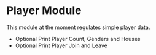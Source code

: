 # Player Module

This module at the moment regulates simple player data.
- Optional Print Player Count, Genders and Houses
- Optional Print Player Join and Leave